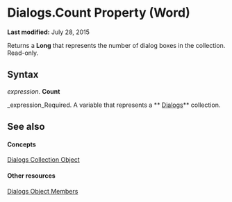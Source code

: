 
# Dialogs.Count Property (Word)

 **Last modified:** July 28, 2015

Returns a  **Long** that represents the number of dialog boxes in the collection. Read-only.

## Syntax

 _expression_. **Count**

 _expression_Required. A variable that represents a  ** [Dialogs](8dfa5d8a-bb81-1cdd-853b-3acf9db70aa9.md)** collection.


## See also


#### Concepts


 [Dialogs Collection Object](8dfa5d8a-bb81-1cdd-853b-3acf9db70aa9.md)
#### Other resources


 [Dialogs Object Members](c1ab2260-007a-d276-787b-1cc91c35f93d.md)
